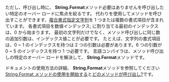 
ただし、呼び出し時に、 **String.Format**メソッド必要はありませんを呼び出したい特定のオーバー ロードに焦点を絞るです。 代わりを使用してメソッドを呼び出すことができます、[複合書式指定文字列](~/docs/standard/base-types/composite-formatting.md)を 1 つまたは複数の書式項目が含まれています。 各書式項目を数値インデックス; に割り当てる最初のインデックスは、0 から始まります。 最初の文字列だけでなく、メソッド呼び出しに同じ数の追加引数は、インデックス値ことが必要です。 たとえば、文字列の書式項目は、0 ~ 1 のインデックスを持つは 2 つの引数は必要があります。6 つの引数が 0 ~ 5 のインデックスを持つ 1 つ必要です。 言語コンパイラは、メソッド呼び出しの特定のオーバー ロードを解決して、 **String.Format**メソッドです。   
 
ドキュメントの使用方法の詳細、 **String.Format**メソッドを参照してください[String.Format メソッドの使用を開始する](#Starting)と[どのメソッドが呼び出し?](#FTaskList)です。    
